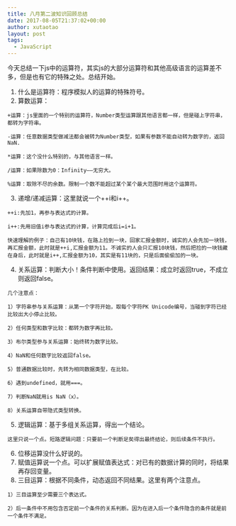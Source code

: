 ```yaml
---
title: 八月第二波知识回顾总结
date: 2017-08-05T21:37:02+00:00
author: xutaotao
layout: post
tags:
  - JavaScript
---
```

今天总结一下js中的运算符，其实js的大部分运算符和其他高级语言的运算差不多，但是也有它的特殊之处。总结开始。

  1. 什么是运算符：程序模拟人的运算的特殊符号。
  2. 算数运算：
  
    +运算：js里面的一个特别的运算符，Number类型运算跟其他语言都一样，但是碰上字符串，都转为字符串。
  
    -运算：任意数据类型做减法都会被转为Number类型，如果有参数不能自动转为数字的，返回NaN.
  
    *运算：这个没什么特别的，与其他语言一样。
  
    /运算：如果除数为0：Infinity——无穷大。
  
    %运算：取除不尽的余数。限制一个数不能超过某个某个最大范围时用这个运算符。
  3. 递增/递减运算：这里就说一个++i和i++。
  
    ++i:先加1，再参与表达式的计算。
  
    i++:先用旧值i参与表达式的计算，计算完成后i=i+1。
  
    快速理解的例子：自己有10块钱，在路上捡到一块，回家汇报金额时，诚实的人会先加一块钱，再汇报金额，此时就是++i,汇报金额为11。不诚实的人会只汇报10块钱，然后把捡的一块钱藏在身后，此时就是i++,汇报金额为10，其实是有11块的，只是后面偷偷加的一块。
  4. 关系运算：判断大小！条件判断中使用。返回结果：成立时返回true，不成立则返回false。
  
    几个注意点：
  
    1）字符串参与关系运算：从第一个字符开始，取每个字符PK Unicode编号，当碰到字符已经比较出大小停止比较。
  
    2）任何类型和数字比较：都转为数字再比较。
  
    3）布尔类型参与关系运算：始终转为数字比较。
  
    4）NaN和任何数字比较返回false。
  
    5）普通数据比较时，先转为相同数据类型，在比较。
  
    6）遇到undefined，就用===。
  
    7）判断NaN就用is NaN（x）。
  
    8）关系运算自带隐式类型转换。
  5. 逻辑运算：基于多组关系运算，得出一个结论。
  
    这里只说一个点。短路逻辑问题：只要前一个判断足矣得出最终结论，则后续条件不执行。
  6. 位移运算没什么好说的。
  7. 赋值运算说一个点。可以扩展赋值表达式：对已有的数据计算的同时，将结果再存回变量。
  8. 三目运算：根据不同条件，动态返回不同结果。这里有两个注意点。
  
    1）三目运算至少需要三个表达式。
  
    2）后一条件中不用包含否定前一个条件的关系判断。因为在进入后一个条件隐含的条件就是前一个条件不满足。